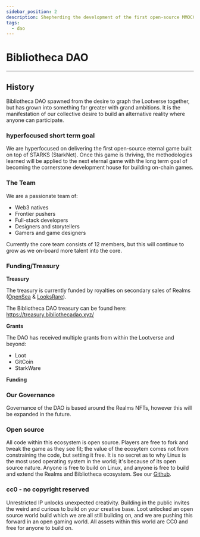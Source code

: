 ```yaml
---
sidebar_position: 2
description: Shepherding the development of the first open-source MMOCCG (Massively Multiplayer On-Chain Composable Game) built on top of STARKS (StarkNet).
tags:
  - dao
---
```


# Bibliotheca DAO

---

## History

Bibliotheca DAO spawned from the desire to graph the Lootverse together, but has grown into something far greater with grand ambitions. It is the manifestation of our collective desire to build an alternative reality where anyone can participate. 

### hyperfocused short term goal

We are hyperfocused on delivering the first open-source eternal game built on top of STARKS (StarkNet). Once this game is thriving, the methodologies learned will be applied to the next eternal game with the long term goal of becoming the cornerstone development house for building on-chain games.

### The Team

We are a passionate team of:
- Web3 natives
- Frontier pushers
- Full-stack developers
- Designers and storytellers
- Gamers and game designers

Currently the core team consists of 12 members, but this will continue to grow as we on-board more talent into the core.

### Funding/Treasury

**Treasury**

The treasury is currently funded by royalties on secondary sales of Realms ([OpenSea](https://opensea.io/collection/lootrealms) & [LooksRare](https://looksrare.org/collections/0x7AFe30cB3E53dba6801aa0EA647A0EcEA7cBe18d)).

The Bibliotheca DAO treasury can be found here: https://treasury.bibliothecadao.xyz/

**Grants**

The DAO has received multiple grants from within the Lootverse and beyond:
- Loot 
- GitCoin
- StarkWare

**Funding**


### Our Governance

Governance of the DAO is based around the Realms NFTs, however this will be expanded in the future.

### Open source

All code within this ecosystem is open source. Players are free to fork and tweak the game as they see fit; the value of the ecosytem comes not from constraining the code, but setting it free. It is no secret as to why Linux is the most used operating system in the world; it's because of its open source nature. Anyone is free to build on Linux, and anyone is free to build and extend the Realms and Bibliotheca ecosystem. See our [Github](https://github.com/BibliothecaForAdventurers/).

### cc0 - no copyright reserved

Unrestricted IP unlocks unexpected creativity. Building in the public invites the weird and curious to build on your creative base. Loot unlocked an open source world build which we are all still building on, and we are pushing this forward in an open gaming world. All assets within this world are CC0 and free for anyone to build on.

